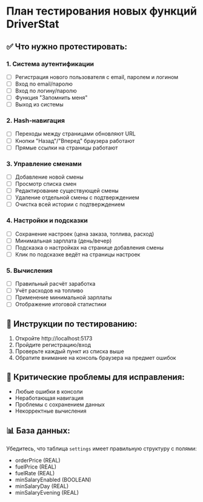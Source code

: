 # План тестирования новых функций DriverStat

## ✅ Что нужно протестировать:

### 1. Система аутентификации
- [ ] Регистрация нового пользователя с email, паролем и логином
- [ ] Вход по email/паролю
- [ ] Вход по логину/паролю  
- [ ] Функция "Запомнить меня"
- [ ] Выход из системы

### 2. Hash-навигация
- [ ] Переходы между страницами обновляют URL
- [ ] Кнопки "Назад"/"Вперед" браузера работают
- [ ] Прямые ссылки на страницы работают

### 3. Управление сменами
- [ ] Добавление новой смены
- [ ] Просмотр списка смен
- [ ] Редактирование существующей смены
- [ ] Удаление отдельной смены с подтверждением
- [ ] Очистка всей истории с подтверждением

### 4. Настройки и подсказки
- [ ] Сохранение настроек (цена заказа, топлива, расход)
- [ ] Минимальная зарплата (день/вечер)
- [ ] Подсказка о настройках на странице добавления смены
- [ ] Клик по подсказке ведёт на страницы настроек

### 5. Вычисления
- [ ] Правильный расчёт заработка
- [ ] Учёт расходов на топливо
- [ ] Применение минимальной зарплаты
- [ ] Отображение итоговой статистики

## 🔧 Инструкции по тестированию:

1. Откройте http://localhost:5173
2. Пройдите регистрацию/вход
3. Проверьте каждый пункт из списка выше
4. Обратите внимание на консоль браузера на предмет ошибок

## 🚨 Критические проблемы для исправления:
- Любые ошибки в консоли
- Неработающая навигация
- Проблемы с сохранением данных
- Некорректные вычисления

## 📊 База данных:
Убедитесь, что таблица `settings` имеет правильную структуру с полями:
- orderPrice (REAL)
- fuelPrice (REAL) 
- fuelRate (REAL)
- minSalaryEnabled (BOOLEAN)
- minSalaryDay (REAL)
- minSalaryEvening (REAL)
